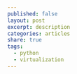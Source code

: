 ```yaml
---
published: false
layout: post
excerpt: description
categories: articles
share: true
tags:
  - python
  - virtualization
---
```

